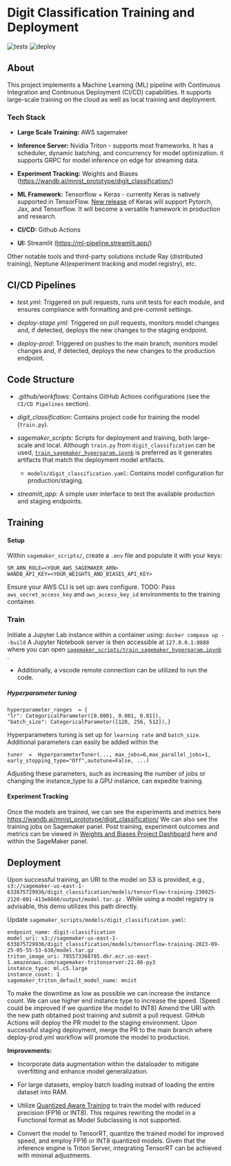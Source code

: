 # Digit Classification Training and Deployment

![tests](https://github.com/jahaniam/ml-training-pipeline/actions/workflows/test.yml/badge.svg)
![deploy](https://github.com/jahaniam/ml-training-pipeline/actions/workflows/deploy-prod.yml/badge.svg)



## About
This project implements a Machine Learning (ML) pipeline with Continuous Integration and Continuous Deployment (CI/CD) capabilities. It supports large-scale training on the cloud as well as local training and deployment.


### Tech Stack

- **Large Scale Training:** AWS sagemaker

- **Inference Server:** Nvidia Triton - supports most frameworks. It has a scheduler, dynamic batching, and concurrency for model optimization. it supports GRPC for model inference on edge for streaming data.

- **Experiment Tracking:** Weights and Biases (https://wandb.ai/mnist_prototype/digit_classification/)

- **ML Framework:** Tensorflow + Keras - currently Keras is natively supported in TensorFlow. [New release](https://keras.io/keras_core/#:~:text=Keras%20Core%20makes%20it%20possible,%2C%20JAX%2C%20and%20PyTorch%20workflows) of Keras will support Pytorch, Jax, and Tensorflow. It will become a versatile framework in production and research.

- **CI/CD:** Github Actions

- **UI:** Streamlit (https://ml-pipeline.streamlit.app/)

Other notable tools and third-party solutions include Ray (distributed training), Neptune AI(experiment tracking and model registry), etc.


## CI/CD Pipelines

- *test.yml:* Triggered on pull requests, runs unit tests for each module, and ensures compliance with formatting and pre-commit settings.

- *deploy-stage.yml:* Triggered on pull requests, monitors model changes and, if detected, deploys the new changes to the staging endpoint.


- *deploy-prod:* Triggered on pushes to the main branch, monitors model changes and, if detected, deploys the new changes to the production endpoint.



## Code Structure

- *.github/workflows:* Contains GitHub Actions configurations (see the `CI/CD Pipelines` section).

- *digit_classification:* Contains project code for training the model (`train.py`).

- *sagemaker_scripts:* Scripts for deployment and training, both large-scale and local. Although `train.py` from `digit_classification` can be used, [`train_sagemaker_hyperparam.ipynb`](https://github.com/jahaniam/ml-pipeline/blob/main/sagemaker_scripts/train_sagemaker_hyperparam.ipynb) is preferred as it generates artifacts that match the deployment model artifacts.
  - `models/digit_classification.yaml`: Contains model configuration for production/staging.

- *streamlit_app:* A simple user interface to test the available production and staging endpoints.

## Training
#### Setup
Within `sagemaker_scripts/`, create a `.env` file and populate it with your keys:

```
SM_ARN_ROLE=<YOUR_AWS_SAGEMAKER_ARN>
WANDB_API_KEY=<YOUR_WEIGHTS_AND_BIASES_API_KEY>
```
Ensure your AWS CLI is set up: aws configure.
TODO: Pass `aws_secret_access_key` and `aws_access_key_id` environments to the training container.
### Train
Initiate a Jupyter Lab instance within a container using:
`docker compose up --build`
A Jupyter Notebook server is then accessible at `127.0.0.1:8888` where you can open [`sagemaker_scripts/train_sagemaker_hyperparam.ipynb`](https://github.com/jahaniam/ml-pipeline/blob/main/sagemaker_scripts/train_sagemaker_hyperparam.ipynb) .


 - Additionally, a vscode remote connection can be utilized to run the code.

##### Hyperparameter tuning
```
hyperparameter_ranges  = {
"lr": CategoricalParameter([0.0001, 0.001, 0.01]),
"batch_size": CategoricalParameter([128, 256, 512]),}
```
Hyperparameters tuning is set up for `learning rate` and `batch_size`. Additional parameters can easily be added within the

```
tuner  =  HyperparameterTuner(..., max_jobs=6,max_parallel_jobs=1,
early_stopping_type="Off",autotune=False, ...)
```
Adjusting these parameters, such as increasing the number of jobs or changing the instance_type to a GPU instance, can expedite training.

#### Experiment Tracking
Once the models are trained, we can see the experiments and metrics here https://wandb.ai/mnist_prototype/digit_classification/
We can also see the training jobs on Sagemaker panel.
Post training, experiment outcomes and metrics can be viewed in [Weights and Biases Project Dashboard](https://wandb.ai/mnist_prototype/digit_classification/) here and within the SageMaker panel.

## Deployment
Upon successful training, an URI to the model on S3 is provided, e.g.,
`s3://sagemaker-us-east-1-633875729936/digit_classification/models/tensorflow-training-230925-2120-001-413e8660/output/model.tar.gz` . While using a model registry is advisable, this demo utilizes this path directly.

Update
`sagemaker_scripts/models/digit_classification.yaml`:


```
endpoint_name: digit-classification
model_uri: s3://sagemaker-us-east-1-633875729936/digit_classification/models/tensorflow-training-2023-09-25-05-55-53-638/model.tar.gz
triton_image_uri: 785573368785.dkr.ecr.us-east-1.amazonaws.com/sagemaker-tritonserver:21.08-py3
instance_type: ml.c5.large
instance_count: 1
sagemaker_triton_default_model_name: mnist
```
To make the downtime as low as possible we can increase the instance count.
We can use higher end instance type to increase the speed. (Speed could be improved if we quantize the model to INT8)
Amend the URI with the new path obtained post training and submit a pull request. GitHub Actions will deploy the PR model to the staging environment. Upon successful staging deployment, merge the PR to the main branch where deploy-prod.yml workflow will promote the model to production.

**Improvements:**
- Incorporate data augmentation within the dataloader to mitigate overfitting and enhance model generalization.
- For large datasets, employ batch loading instead of loading the entire dataset into RAM.
- Utilize [Quantized Aware Training](https://www.tensorflow.org/model_optimization/guide/quantization/training) to train the model with reduced precision (FP16 or INT8). This requires rewriting the model in a Functional format as Model Subclassing is not supported.

- Convert the model to TensorRT, quantize the trained model for improved speed, and employ FP16 or INT8 quantized models. Given that the inference engine is Triton Server, integrating TensorRT can be achieved with minimal adjustments.
